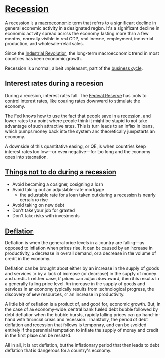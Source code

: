 # [Recession](https://www.investopedia.com/terms/r/recession.asp)

A recession is a [macroeconomic](https://www.investopedia.com/terms/m/macroeconomics.asp) term that refers to a significant decline in general economic activity in a designated region. It's a significant decline in economic activity spread across the economy, lasting more than a few months, normally visible in real GDP, real income, employment, industrial production, and wholesale-retail sales.

Since the [Industrial Revolution](https://www.investopedia.com/terms/i/industrial-revolution.asp), the long-term macroeconomic trend in most countries has been economic growth.

Recession is a normal, albeit unpleasant, part of the [business cycle](https://www.investopedia.com/terms/b/businesscycle.asp).

## Interest rates during a recesion

During a recesion, interest rates fall. The [Federal Reserve](https://www.investopedia.com/terms/f/federalreservebank.asp) has tools to control interest rates, like coaxing rates downward to stimulate the economy.

The Fed knows how to use the fact that people save in a recession, and lower rates to a point where people think it might be stupid to not take advantage of such attractive rates. This is turn leads to an influx in loans, which pumps money back into the system and theoretically jumpstarts an economy.

A downside of this quantitative easing, or QE, is when countries keep interest rates too low—or even negative—for too long and the economy goes into stagnation.

## [Things not to do during a recession](https://www.investopedia.com/articles/pf/09/avoid-five-recession-risks.asp)

* Avoid becoming a cosigner, cosigning a loan
* Avoid taking out an adjustable-rate mortgage
    - the adjustable rate for a loan taken out during a recession is nearly certain to rise
* Avoid taking on new debt
* Don't take your job for granted
* Don't take risks with investments

## [Deflation](https://www.investopedia.com/terms/d/deflation.asp)

Deflation is when the general price levels in a country are falling—as opposed to inflation when prices rise. It can be caused by an increase in productivity, a decrease in overall demand, or a decrease in the volume of credit in the economy.

Deflation can be brought about either by an increase in the supply of goods and services or by a lack of increase (or decrease) in the supply of money and credit. In either case, if prices can adjust downward, then this results in a generally falling price level. An increase in the supply of goods and services in an economy typically results from technological progress, the discovery of new resources, or an increase in productivity.

A little bit of deflation is a product of, and good for, economic growth. But, in the case of an economy-wide, central bank fueled debt bubble followed by debt deflation when the bubble bursts, rapidly falling prices can go hand-in-hand with financial crisis and recession. Thankfully, the period of debt deflation and recession that follows is temporary, and can be avoided entirely if the perennial temptation to inflate the supply of money and credit in the first place can be resisted. 

All in all, it is not deflation, but the inflationary period that then leads to debt deflation that is dangerous for a country's economy.
